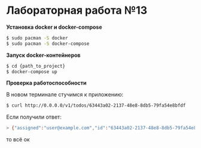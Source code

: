 # Лабораторная работа №13

**Установка docker и docker-compose**

```bash
$ sudo pacman -S docker
$ sudo pacman -S docker-compose
```

**Запуск docker-контейнеров**

```bash
$ cd {path_to_project}
$ docker-compose up
```

**Проверка работоспособности**

В новом терминале стучимся к приложению:
```bash
$ curl http://0.0.0.0/v1/todos/63443a02-2137-48e8-8db5-79fa54e8bfdf
```
Если получили ответ:
```bash
> {"assigned":"user@example.com","id":"63443a02-2137-48e8-8db5-79fa54e8bfdf","message":"Just do it!","priority":"A"}
```
то всё ок
